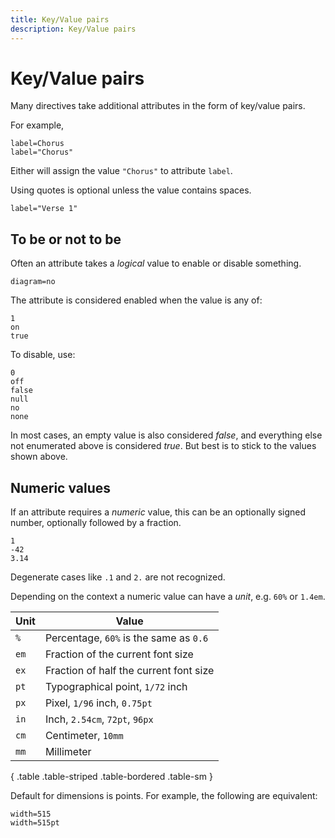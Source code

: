 ```yaml
---
title: Key/Value pairs
description: Key/Value pairs
---
```


# Key/Value pairs

Many directives take additional attributes in the form of key/value
pairs.

For example,

    label=Chorus
    label="Chorus"

Either will assign the value `"Chorus"` to attribute `label`.

Using quotes is optional unless the value contains spaces.

    label="Verse 1"

## To be or not to be

Often an attribute takes a _logical_ value to enable or disable
something.

    diagram=no

The attribute is considered enabled when the value is any of:

    1
	on
	true

To disable, use:

    0
	off
	false
	null
	no
	none

In most cases, an empty value is also considered _false_, and everything else
not enumerated above is considered _true_. But best is to stick to the
values shown above.

## Numeric values

If an attribute requires a _numeric_ value, this can be an optionally
signed number, optionally followed by a fraction.

    1
	-42
	3.14

Degenerate cases like `.1` and `2.` are not recognized.

Depending on the context a numeric value can have a _unit_, e.g. `60%`
or `1.4em`.

| Unit | Value                                  |
|------|----------------------------------------|
| `%`  | Percentage, `60%` is the same as `0.6` |
| `em` | Fraction of the current font size      |
| `ex` | Fraction of half the current font size |
| `pt` | Typographical point, `1/72` inch       |
| `px` | Pixel, `1/96` inch, `0.75pt`           |
| `in` | Inch, `2.54cm`, `72pt`, `96px`         |
| `cm` | Centimeter, `10mm`                     |
| `mm` | Millimeter                             |
{ .table .table-striped .table-bordered .table-sm }

Default for dimensions is points. For example, the following are
equivalent:

    width=515
	width=515pt
